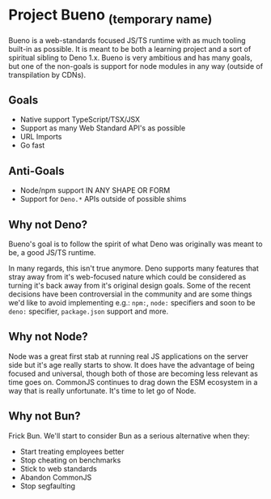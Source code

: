 # Project Bueno <sub>(temporary name)</sub>

Bueno is a web-standards focused JS/TS runtime with as much tooling built-in as
possible. It is meant to be both a learning project and a sort of spiritual
sibling to Deno 1.x. Bueno is very ambitious and has many goals, but one of the
non-goals is support for node modules in any way (outside of transpilation by
CDNs).

## Goals

- Native support TypeScript/TSX/JSX
- Support as many Web Standard API's as possible
- URL Imports
- Go fast

## Anti-Goals

- Node/npm support IN ANY SHAPE OR FORM
- Support for `Deno.*` APIs outside of possible shims

## Why not Deno?

Bueno's goal is to follow the spirit of what Deno was originally was meant to
be, a good JS/TS runtime.

In many regards, this isn't true anymore. Deno supports many features that stray
away from it's web-focused nature which could be considered as turning it's back
away from it's original design goals. Some of the recent decisions have been
controversial in the community and are some things we'd like to avoid
implementing e.g.: `npm:`, `node:` specifiers and soon to be `deno:` specifier,
`package.json` support and more.

## Why not Node?

Node was a great first stab at running real JS applications on the server side
but it's age really starts to show. It does have the advantage of being focused
and universal, though both of those are becoming less relevant as time goes on.
CommonJS continues to drag down the ESM ecosystem in a way that is really
unfortunate. It's time to let go of Node.

## Why not Bun?

Frick Bun. We'll start to consider Bun as a serious alternative when they:

- Start treating employees better
- Stop cheating on benchmarks
- Stick to web standards
- Abandon CommonJS
- Stop segfaulting
